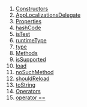 1.  [Constructors](./AppLocalizationsDelegate-class.md)
2.  [AppLocalizationsDelegate](./AppLocalizationsDelegate/AppLocalizationsDelegate.md)
3.  [Properties](./AppLocalizationsDelegate-class.md)
4.  [hashCode](https://api.flutter.dev/flutter/dart-core/Object/hashCode.html)
5.  [isTest](./AppLocalizationsDelegate/isTest.md)
6.  [runtimeType](https://api.flutter.dev/flutter/dart-core/Object/runtimeType.html)
7.  [type](https://api.flutter.dev/flutter/widgets/LocalizationsDelegate/type.html)
8.  [Methods](./AppLocalizationsDelegate-class.md)
9.  [isSupported](./AppLocalizationsDelegate/isSupported.md)
10. [load](./AppLocalizationsDelegate/load.md)
11. [noSuchMethod](https://api.flutter.dev/flutter/dart-core/Object/noSuchMethod.html)
12. [shouldReload](./AppLocalizationsDelegate/shouldReload.md)
13. [toString](https://api.flutter.dev/flutter/widgets/LocalizationsDelegate/toString.html)
14. [Operators](./AppLocalizationsDelegate-class.md)
15. [operator
    ==](https://api.flutter.dev/flutter/dart-core/Object/operator_equals.html)
